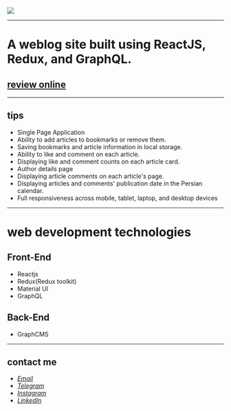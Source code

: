<div>
  <img src="https://github.com/javadevbh/Webolog/assets/122552232/162ed212-9417-4357-b75e-770cc6ddc05b">
</div>

---
# A weblog site built using ReactJS, Redux, and GraphQL.
## [review online](https://javadbahrami-webolog.netlify.app/)
---
## tips
* Single Page Application
* Ability to add articles to bookmarks or remove them.
* Saving bookmarks and article information in local storage.
* Ability to like and comment on each article.
* Displaying like and comment counts on each article card.
* Author details page
* Displaying article comments on each article's page.
* Displaying articles and comments' publication date in the Persian calendar.
* Full responsiveness across mobile, tablet, laptop, and desktop devices
---
# web development technologies
## Front-End
* Reactjs
* Redux(Redux toolkit)
* Material UI
* GraphQL
## Back-End
* GraphCMS
---
## contact me
* *[Email](mailto:javadev14bh@gmail.com)*
* *[Telegram](https://t.me/jav4d/)*
* *[Instagram](https://instagram.com/javaadbahrami/)*
* *[LinkedIn](https://www.linkedin.com/in/javad-bahrami-79b349259/)*
